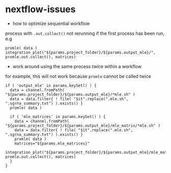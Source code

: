 # nextflow-issues

- how to optimize sequential workflow
  
process with `.out.collect()` not rerunning if the first process has been run, e.g
```
promle( data )
integration_plot("${params.project_folder}/${params.output_mle}/", promle.out.collect(), matrices)
```
- work around using the same process twice within a workflow
  
for example, this will not work because `promle` cannot be called twice
```
if ( 'output_mle' in params.keySet() ) {
  data = channel.fromPath( "${params.project_folder}/${params.output_mle}/*mle.sh" )
  data = data.filter{ ! file( "$it".replace(".mle.sh", ".sgrna_summary.txt") ).exists() }
  promle( data )
      
  if ( 'mle_matrices' in params.keySet() ) {
    data = channel.fromPath( "${params.project_folder}/${params.output_mle}/mle_matrix/*mle.sh" )
    data = data.filter{ ! file( "$it".replace(".mle.sh", ".sgrna_summary.txt") ).exists() }
    promle( data )
    matrices="${params.mle_matrices}"
    integration_plot("${params.project_folder}/${params.output_mle}/mle_matrix/", promle.out.collect(), matrices)
  }
}
```
